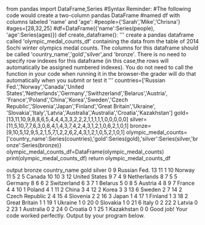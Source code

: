 from pandas import DataFrame,Series
#Syntax Reminder:
#The following code would create a two-column pandas DataFrame
#named df with columns labeled 'name' and 'age':
#people={'Sarah','Mike','Chrisna'}
#ages=[28,32,25]
#df=DataFrame({'name':Series(people),
               'age':Series(ages)})
def create_dataframe():
    '''
    create a pandas dataframe called 'olympic_medal_counts_df' containing the data from the table of 2014 Sochi winter olympics 
    medal counts.
    The columns for this dataframe should be called
    'country_name','gold','silver',and 'bronze'.
    There is no need to specify row indexes for this dataframe 
    (in this case,the rows will automatically be assigned numbered indexes).
    You do not need to call the function in your code when running it in the browser-the grader will do that automatically when you
    submit or test it 
    '''
    countries=['Russian Fed.','Norway','Canada','United States','Netherlands','Germany','Swithzerland','Belarus','Austria',
                'France','Poland','China','Korea','Sweden','Czech Republic','Slovenia','Japan','Finland','Great Britain','Ukraine',
                'Slovakia','Italy','Latvia','Australia','Australia','Croatia','Kazakhstan']
    gold=[13,11,10,9,8,8,6,5,4,4,4,3,3,2,2,2,1,1,1,1,1,0,0,0,0,0]
    silver=[11,5,10,7,7,6,3,0,8,4,1,4,3,7,4,2,4,3,1,2,1,0,6,2,1,0,1]
    bronze=[9,10,5,12,9,5,2,1,5,7,1,2,2,6,2,4,3,1,2,1,0,5,2,1,0,1]
    olympic_medal_counts=['country_name':Series(countries),'gold':Series(gold),'silver':Series(silver,'bronze':Series(bronze)}
    olympic_medal_counts_df=DataFrame(olympic_medal_counts)
    print(olympic_medal_counts_df)
    return olympic_medal_counts_df



output
  bronze    country_name  gold  silver
0        9    Russian Fed.    13      11
1       10          Norway    11       5
2        5          Canada    10      10
3       12   United States     9       7
4        9     Netherlands     8       7
5        5         Germany     8       6
6        2     Switzerland     6       3
7        1         Belarus     5       0
8        5         Austria     4       8
9        7          France     4       4
10       1          Poland     4       1
11       2           China     3       4
12       2           Korea     3       3
13       6          Sweden     2       7
14       2  Czech Republic     2       4
15       4        Slovenia     2       2
16       3           Japan     1       4
17       1         Finland     1       3
18       2   Great Britain     1       1
19       1         Ukraine     1       0
20       0        Slovakia     1       0
21       6           Italy     0       2
22       2          Latvia     0       2
23       1       Australia     0       2
24       0         Croatia     0       1
25       1      Kazakhstan     0       0
Good job! Your code worked perfectly.
Output by your program below.

 
